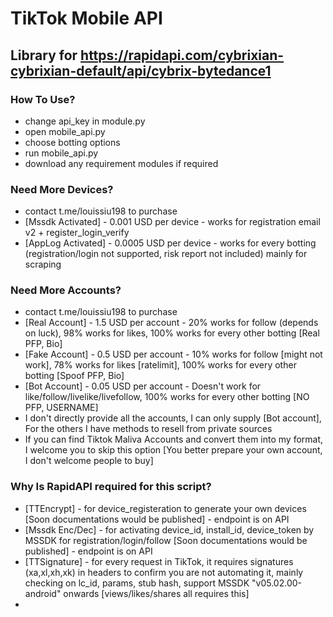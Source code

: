 # TikTok Mobile API
## Library for https://rapidapi.com/cybrixian-cybrixian-default/api/cybrix-bytedance1
### How To Use?
- change api_key in module.py
- open mobile_api.py
- choose botting options
- run mobile_api.py
- download any requirement modules if required
### Need More Devices?
- contact t.me/louissiu198 to purchase
- [Mssdk Activated]   - 0.001  USD per device - works for registration email v2 + register_login_verify
- [AppLog Activated]  - 0.0005 USD per device - works for every botting (registration/login not supported, risk report not included) mainly for scraping
### Need More Accounts?
- contact t.me/louissiu198 to purchase
- [Real Account] - 1.5 USD per account - 20% works for follow (depends on luck), 98% works for likes, 100% works for every other botting [Real PFP, Bio]
- [Fake Account] - 0.5 USD per account - 10% works for follow [might not work], 78% works for likes [ratelimit], 100% works for every other botting [Spoof PFP, Bio]
- [Bot Account]  - 0.05 USD per account - Doesn't work for like/follow/livelike/livefollow, 100% works for every other botting [NO PFP, USERNAME]
- I don't directly provide all the accounts, I can only supply [Bot account], For the others I have methods to resell from private sources
- If you can find Tiktok Maliva Accounts and convert them into my format, I welcome you to skip this option [You better prepare your own account, I don't welcome people to buy]
### Why Is RapidAPI required for this script?
- [TTEncrypt] - for device_registeration to generate your own devices [Soon documentations would be published] - endpoint is on API
- [Mssdk Enc/Dec] - for activating device_id, install_id, device_token by MSSDK for registration/login/follow [Soon documentations would be published] - endpoint is on API
- [TTSignature] - for every request in TikTok, it requires signatures (xa,xl,xh,xk) in headers to confirm you are not automating it, mainly checking on lc_id, params, stub hash, support MSSDK "v05.02.00-android" onwards [views/likes/shares all requires this]
- 
